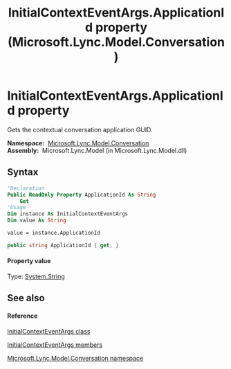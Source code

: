 ﻿---
title: InitialContextEventArgs.ApplicationId property  (Microsoft.Lync.Model.Conversation)
TOCTitle: 'ApplicationId property '
ms:assetid: P:Microsoft.Lync.Model.Conversation.InitialContextEventArgs.ApplicationId_DI_3_UC_OCS14MrefLyncWPF
ms:mtpsurl: https://msdn.microsoft.com/en-us/library/microsoft.lync.model.conversation.initialcontexteventargs.applicationid_di_3_uc_ocs14mreflyncwpf(v=office.15)
ms:contentKeyID: 48600880
ms.date: 07/28/2014
mtps_version: v=office.15
f1_keywords:
- Microsoft.Lync.Model.Conversation.InitialContextEventArgs.ApplicationId
dev_langs:
- CSharp
- JScript
- VB
- other
---

# InitialContextEventArgs.ApplicationId property

Gets the contextual conversation application GUID.

**Namespace:**  [Microsoft.Lync.Model.Conversation](microsoft-lync-model-conversation-namespace_2.md)  
**Assembly:**  Microsoft.Lync.Model (in Microsoft.Lync.Model.dll)

## Syntax

``` vb
'Declaration
Public ReadOnly Property ApplicationId As String
    Get
'Usage
Dim instance As InitialContextEventArgs
Dim value As String

value = instance.ApplicationId
```

``` csharp
public string ApplicationId { get; }
```

#### Property value

Type: [System.String](http://msdn2.microsoft.com/en-us/library/s1wwdcbf)  

## See also

#### Reference

[InitialContextEventArgs class](initialcontexteventargs-class-microsoft-lync-model-conversation_2.md)

[InitialContextEventArgs members](initialcontexteventargs-members-microsoft-lync-model-conversation_2.md)

[Microsoft.Lync.Model.Conversation namespace](microsoft-lync-model-conversation-namespace_2.md)

